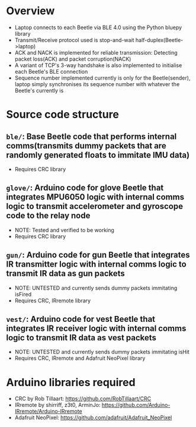 # Overview
- Laptop connects to each Beetle via BLE 4.0 using the Python bluepy library
- Transmit/Receive protocol used is stop-and-wait half-duplex(Beetle->laptop)
- ACK and NACK is implemented for reliable transmission: Detecting packet loss(ACK) and packet corruption(NACK)
- A variant of TCP's 3-way handshake is also implemented to initialise each Beetle's BLE connection
- Sequence number implemented currently is only for the Beetle(sender), laptop simply synchronises its sequence number with whatever the Beetle's currently is

# Source code structure
## `ble/`: Base Beetle code that performs internal comms(transmits dummy packets that are randomly generated floats to immitate IMU data)
- Requires CRC library
## `glove/`: Arduino code for glove Beetle that integrates MPU6050 logic with internal comms logic to transmit accelerometer and gyroscope code to the relay node
- NOTE: Tested and verified to be working
- Requires CRC library
## `gun/`: Arduino code for gun Beetle that integrates IR transmitter logic with internal comms logic to transmit IR data as gun packets
- NOTE: UNTESTED and currently sends dummy packets immitating isFired
- Requires CRC, IRremote library
## `vest/`: Arduino code for vest Beetle that integrates IR receiver logic with internal comms logic to transmit IR data as vest packets
- NOTE: UNTESTED and currently sends dummy packets immitating isHit
- Requires CRC, IRremote and Adafruit NeoPixel library

# Arduino libraries required
- CRC by Rob Tillaart: https://github.com/RobTillaart/CRC
- IRremote by shirriff, z3t0, ArminJo: https://github.com/Arduino-IRremote/Arduino-IRremote
- Adafruit NeoPixel: https://github.com/adafruit/Adafruit_NeoPixel

